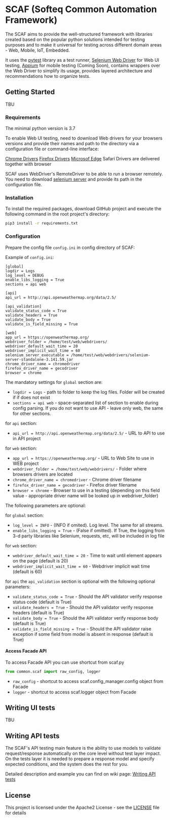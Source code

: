 # SCAF (Softeq Common Automation Framework)
The SCAF aims to provide the well-structured framework with libraries created based on the popular python solutions intended for testing purposes and to make it universal for testing across different domain areas - Web, Mobile, IoT, Embedded.

It uses the [pytest](https://docs.pytest.org/en/latest/ "pytest") library as a test runner, [Selenium Web Driver](https://www.selenium.dev/projects/ "Selenium Web Driver") for Web UI testing, [Appium](http://appium.io/ "Appium") for mobile testing (Coming Soon), contains wrappers over the Web Driver to simplify its usage, provides layered architecture and recommendations how to organize tests.

## Getting Started

TBU

### Requirements

The minimal python version is 3.7

To enable Web UI testing, need to download Web drivers for your browsers versions and provide their names and path to the directory via a configuration file or command-line interface:

[Chrome Drivers](https://chromedriver.chromium.org/downloads "Chrome Drivers")
[Firefox Drivers](https://github.com/mozilla/geckodriver/releases "Firefox Drivers")
[Microsof Edge](https://developer.microsoft.com/en-us/microsoft-edge/tools/webdriver/ "Microsoft Edge")
Safari Drivers are delivered together with browser

SCAF uses WebDriver's RemoteDriver to be able to run a browser remotely. You need to download [selenium server](https://www.selenium.dev/downloads/ "selenium server") and provide its path in the configuration file.


### Installation

To install the required packages, download GitHub project and execute the following command in the root project's directory:

```bash
pip3 install -r requirements.txt
```

### Configuration
Prepare the config file `config.ini` in config directory of SCAF:

Example of `config.ini`:
```
[global]
logdir = Logs
log_level = DEBUG
enable_libs_logging = True
sections = api web

[api]
api_url = http://api.openweathermap.org/data/2.5/

[api_validation]
validate_status_code = True
validate_headers = True
validate_body = True
validate_is_field_missing = True

[web]
app_url = https://openweathermap.org/
webdriver_folder = /home/test/web/webdrivers/
webdriver_default_wait_time = 20
webdriver_implicit_wait_time = 60
selenium_server_executable = /home/test/web/webdrivers/selenium-server-standalone-3.141.59.jar
chrome_driver_name = chromedriver
firefox_driver_name = gecodriver
browser = chrome
```

The mandatory settings for `global` section are:

- `logdir = Logs` - path to folder to keep the log files. Folder will be created if if does not exist
- `sections = api web` - space-separated list of section to enable during config parsing. If you do not want to use API - leave only web, the same for other sections.

for `api` section:

- `api_url = http://api.openweathermap.org/data/2.5/` - URL to API to use in API project

for `web` section:

- `app_url = https://openweathermap.org/` - URL to Web Site to use in WEB project
- `webdriver_folder = /home/test/web/webdrivers/` - Folder where browsers drivers are located
- `chrome_driver_name = chromedriver` - Chrome driver filename
- `firefox_driver_name = gecodriver` - Firefox driver filename
- `browser = chrome` - Browser to use in a testing (depending on this field value - appropriate driver name will be looked up in webdriver_folder)

The following parameters are optional:

for `global` section:

- `log_level = INFO` - (INFO if omited). Log level. The same for all streams.
- `enable_libs_logging = True` - (False if omitted). If True, the logging from 3-d party libraries like Selenium, requests, etc, will be included in log file

for `web` section:

- `webdriver_default_wait_time = 20` - Time to wait until element appears on the page (default is 20)
- `webdriver_implicit_wait_time = 60` - Webdriver implicit wait time (default is 60)

for `api` the `api_validation` section is optional with the following optional parameters:

- `validate_status_code = True` - Should the API validator verify response status code (default is True)
- `validate_headers = True` - Should the API validator verify response headers (default is True)
- `validate_body = True` - Should the API validator verify response body (default is True)
- `validate_is_field_missing = True` - Should the API validator raise exception if some field from model is absent in response (default is True)

#### Access Facade API

To access Facade API you can use shortcut from scaf.py

```python
from common.scaf import raw_config, logger
```

- `raw_config` -  shortcut to access scaf.config_manager.config object from Facade
- `logger` -  shortcut to access scaf.logger object from Facade

## Writing UI tests
TBU

## Writing API  tests

The SCAF's API testing main feature is the ability to use models to validate request/response automatically on the core level without test layer impact.
On the tests layer it is needed to prepare a response model and specify expected conditions, and the system does the rest for you.

Detailed description and example you can find on wiki page: [Writing API tests](https://github.com/Softeq/SCAF/wiki/Writing-API--tests "Writing API tests")


## License

This project is licensed under the Apache2 License - see the [LICENSE](LICENSE) file for details
